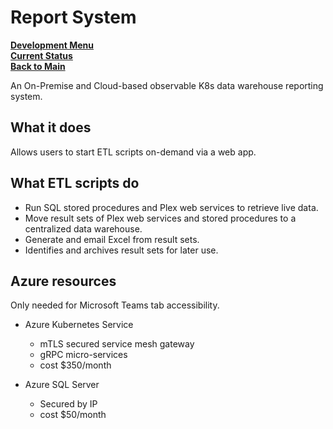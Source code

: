 # Report System

**[Development Menu](./menu.md)**\
**[Current Status](../status/weekly/current_status.md)**\
**[Back to Main](../../README.md)**

An On-Premise and Cloud-based observable K8s data warehouse reporting system.

## What it does

Allows users to start ETL scripts on-demand via a web app.

## What ETL scripts do

- Run SQL stored procedures and Plex web services to retrieve live data.
- Move result sets of Plex web services and stored procedures to a centralized data warehouse.
- Generate and email Excel from result sets.
- Identifies and archives result sets for later use.

## Azure resources

Only needed for Microsoft Teams tab accessibility.

- Azure Kubernetes Service 
  - mTLS secured service mesh gateway
  - gRPC micro-services
  - cost $350/month

- Azure SQL Server 
  - Secured by IP
  - cost $50/month
